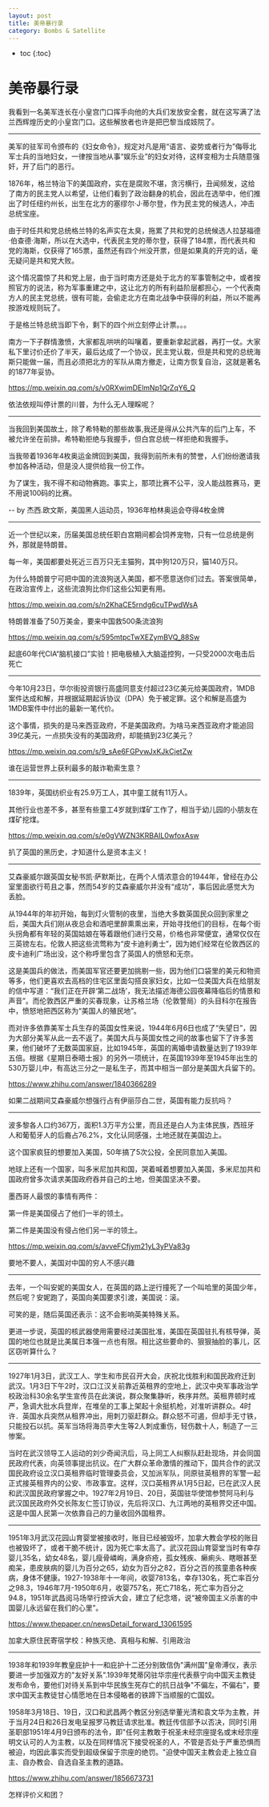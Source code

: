 ```yaml
---
layout: post
title: 美帝暴行录
category: Bombs & Satellite 
---
```


* toc
{:toc}

# 美帝暴行录

我看到一名美军连长在小皇宫门口挥手向他的大兵们发放安全套，就在这写满了法兰西辉煌历史的小皇宫门口。这些解放者也许是把巴黎当成妓院了。

---

美军的驻军司令颁布的《妇女命令》，规定对凡是用“语言、姿势或者行为”侮辱北军士兵的当地妇女，一律按当地从事“娱乐业”的妇女对待，这样变相为士兵随意强奸，开了后门的恶行。

1876年，格兰特治下的美国政府，实在是腐败不堪，贪污横行，丑闻频发，这给了南方的民主党人以希望，让他们看到了政治翻身的机会，因此在选举中，他们推出了时任纽约州长，出生在北方的塞缪尔·J·蒂尔登，作为民主党的候选人，冲击总统宝座。

由于时任共和党总统格兰特的名声实在太臭，拖累了共和党的总统候选人拉瑟福德·伯查德·海斯，所以在大选中，代表民主党的蒂尔登，获得了184票，而代表共和党的海斯，仅获得了165票，虽然还有四个州没开票，但是如果真的开完的话，毫无疑问是共和党大败。

这个情况震惊了共和党上层，由于当时南方还是处于北方的军事管制之中，或者按照官方的说法，称为军事重建之中，这让北方的所有利益阶层都担心，一个代表南方人的民主党总统，很有可能，会偷走北方在南北战争中获得的利益，所以不能再按游戏规则玩了。

于是格兰特总统当即下令，剩下的四个州立刻停止计票。。。

南方一下子群情激愤，大家都乱哄哄的叫嚷着，要重新拿起武器，再打一仗。大家私下里讨价还价了半天，最后达成了一个协议，民主党认栽，但是共和党的总统海斯只能做一届，而且必须把北方的军队从南方撤走，让南方恢复自治，这就是著名的1877年妥协。

https://mp.weixin.qq.com/s/v0RXwimDElmNp1QrZqY6_Q

依法依规叫停计票的川普，为什么无人理睬呢？

---

当我回到美国故土，除了希特勒的那些故事,我还是得从公共汽车的后门上车，不被允许坐在前排。希特勒拒绝与我握手，但白宫总统一样拒绝和我握手。

当我带着1936年4枚奥运金牌回到美国，我得到前所未有的赞誉，人们纷纷邀请我参加各种活动，但是没人提供给我一份工作。

为了谋生，我不得不和动物赛跑。事实上，那项比赛不公平，没人能战胜赛马，更不用说100码的比赛。

-- by 杰西.欧文斯，美国黑人运动员，1936年柏林奥运会夺得4枚金牌

---

近一个世纪以来，历届美国总统任职白宫期间都会饲养宠物，只有一位总统是例外，那就是特朗普。

每一年，美国都要处死近三百万只无主猫狗，其中狗120万只，猫140万只。

为什么特朗普宁可把中国的流浪狗送入美国，都不愿意送你们过去。答案很简单，在政治宣传上，这些流浪狗比你们这些公知更有用。

https://mp.weixin.qq.com/s/n2KhaCE5rndg6cuTPwdWsA

特朗普准备了50万美金，要来中国救500条流浪狗

https://mp.weixin.qq.com/s/595mtpcTwXEZymBVQ_88Sw

起底60年代CIA“脑机接口”实验！把电极植入大脑遥控狗，一只受2000次电击后死亡

---

今年10月23日，华尔街投资银行高盛同意支付超过23亿美元给美国政府，1MDB案件达成和解，并根据延期起诉协议（DPA）免于被定罪。这个和解是高盛为1MDB案件中付出的最新一笔代价。

这个事情，损失的是马来西亚政府，不是美国政府。为啥马来西亚政府才能追回39亿美元，一点损失没有的美国政府，却能搞到23亿美元？

https://mp.weixin.qq.com/s/9_sAe6FGPvwJxKJkCjetZw

谁在运营世界上获利最多的敲诈勒索生意？

---

1839年，英国纺织业有25.9万工人，其中童工就有11万人。

其他行业也差不多，甚至有些童工4岁就到煤矿工作了，相当于幼儿园的小朋友在煤矿挖煤。

https://mp.weixin.qq.com/s/e0gVWZN3KRBAIL0wfoxAsw

扒了英国的黑历史，才知道什么是资本主义！

---

艾森豪威尔跟英国女秘书凯·萨默斯比，在两个人情浓意合的1944年，曾经在办公室里面欲行苟且之事，然而54岁的艾森豪威尔并没有“成功”，事后因此感觉大为丢脸。

从1944年的年初开始，每到灯火管制的夜里，当绝大多数英国民众回到家里之后，美国大兵们刚从夜总会和酒吧里醉熏熏出来，开始寻找他们的目标，在每个街头拐角都有年轻的英国姑娘在等着跟他们进行交易，价格也非常便宜，通常仅仅在三英镑左右。伦敦人把这些流莺称为“皮卡迪利勇士”，因为她们经常在伦敦西区的皮卡迪利广场出没，这个称呼里包含了英国人的愤怒和无奈。

这是美国兵的做法，而美国军官还要更加挑剔一些，因为他们口袋里的美元和物资等多，他们更喜欢去高档的住宅区里面勾搭良家妇女，比如一位美国大兵在给朋友的信中写道：“我们正在开辟‘第二战场’，我无法描述海德公园夜幕降临后的情景和声音”。而伦敦西区严重的买春现象，让苏格兰场（伦敦警局）的头目科尔在报告中，愤怒地把西区称为“美国人的殖民地”。

而对许多依靠美军士兵生存的英国女性来说，1944年6月6日也成了“失望日”，因为大部分美军从此一去不返了。美国大兵与英国女性之间的故事也留下了许多苦果，他们破坏了无数英国家庭，比如1945年，英国的离婚申请数量达到了1939年五倍。根据《星期日泰晤士报》的另外一项统计，在英国1939年至1945年出生的530万婴儿中，有高达三分之一是私生子，而其中相当一部分是美国大兵留下的。

https://www.zhihu.com/answer/1840366289

如果二战期间艾森豪威尔想强行占有伊丽莎白二世，英国有能力反抗吗？

---

波多黎各人口约367万，面积1.3万平方公里，而且还是白人为主体民族，西班牙人和葡萄牙人的后裔占76.2%，文化认同感强，土地还就在美国边上。

这个国家疯狂的想要加入美国，50年搞了5次公投，全民同意加入美国。

地球上还有一个国家，叫多米尼加共和国，哭着喊着想要加入美国，多米尼加共和国政府曾多次请求美国政府吞并自己的土地，但美国坚决不要。

墨西哥人最恨的事情有两件：

第一件是美国侵占了他们一半的领土。

第二件是美国没有侵占他们另一半的领土。

https://mp.weixin.qq.com/s/avveFCfjym21yL3yPVa83g

要地不要人，美国对中国的穷人不感兴趣

---

去年，一个叫安妮的美国女人，在英国的路上逆行撞死了一个叫哈里的英国少年，然后呢？安妮跑了，英国向美国要求引渡，美国说：滚。

可笑的是，随后英国还表示：这不会影响英美特殊关系。

更进一步说，英国的核武器使用需要经过美国批准，美国在英国驻扎有核导弹，英国的地位也就是比美属日本强一点也有限。相比这些要命的、狠狠抽脸的事儿，区区窃听算什么？

---

1927年1月3日，武汉工人、学生和市民召开大会，庆祝北伐胜利和国民政府迁到武汉。1月3日下午2时，汉口江汉关前靠近英租界的空地上，武汉中央军事政治学校政治科30余名学生宣传员在此演说，群众聚集静听，秩序井然。英租界顿时戒严，急调大批水兵登岸，在堆垒的工事上架起十余挺机枪，对准听讲群众。4时许．英国水兵突然从租界冲出，用刺刀驱赶群众。群众怒不可遏，但却手无寸铁，只能投石以抗。英军当场将海员李大生等2人刺成重伤，轻伤数十人，制造了一三惨案。

当时在武汉领导工人运动的刘少奇闻汛后，马上同工人纠察队赶赴现场，并会同国民政府代表，向英领事提出抗议。在广大群众革命激情的推动下，国共合作的武汉国民政府设立汉口英租界临时管理委员会，又加派军队，同原驻英租界的军警一起正式接英租界内的公安、市政事宜。这样，汉口英租界从1月5日起，已在武汉人民和武汉国民政府掌握之中。1927年2月19日、20日，英国驻华使馆参赞阿马利与武汉国民政府外交长陈友仁签订协议，先后将汉口、九江两地的英租界交还中国。这是中国人民第一次依靠自己的力量收回外国租界。

---

1951年3月武汉花园山育婴堂被接收时，账目已经被毁坏，加拿大教会学校的账目也被毁坏了，或者干脆不统计，因为死亡率太高了。武汉花园山育婴堂当时有幸存婴儿35名，幼女48名，婴儿瘦骨嶙峋，满身疥疮，孤女残疾、癞痢头、瞎眼甚至痴呆，患皮肤病的婴儿为百分之65，幼女为百分之82，百分之百的孩童患各种疾病，身体不健康。1927-1938年十一年间，收婴7813名，幸存130名，死亡率百分之98.3，1946年7月-1950年6月，收婴757名，死亡718名，死亡率为百分之94.8，1951年武昌阅马场举行控诉大会，建立了纪念塔，说“被帝国主义杀害的中国婴儿永远留在我们的心里”。

https://www.thepaper.cn/newsDetail_forward_13061595

加拿大原住民寄宿学校：种族灭绝、真相与和解、引用政治

---

1938年和1939年教皇庇护十一和庇护十二还分别致信伪"满州国"皇帝溥仪，表示要进一步加强双方的"友好关系".1939年梵蒂冈驻华宗座代表蔡宁向中国天主教徒发布命令，要他们对待关系到中华民族生死存亡的抗日战争"不偏左，不偏右"，要求中国天主教徒甘心情愿地在日本侵略者的铁蹄下当顺服的亡国奴。

1958年3月18日、19日，汉口和武昌两个教区分别选举董光清和袁文华为主教，并于当月24日和26日发电呈报罗马教廷请求批准。教廷传信部予以否决，同时引用圣职部1951年4月9日颁布的法令，即"任何主教敢于祝圣未经宗座提名或末经宗座明文认可的人为主教，以及在同样情况下接受祝圣的人，不管是否处于严重恐惧而被迫，均因此事实而受到超级保留于宗座的绝罚。"迫使中国天主教会走上独立自主、自办教会、自选自圣主教的道路。

https://www.zhihu.com/answer/1856673731

怎样评价义和团？
